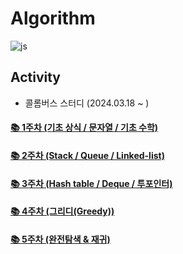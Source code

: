 # Algorithm
![js](https://img.shields.io/badge/JavaScript-F7DF1E?style=for-the-badge&logo=JavaScript&logoColor=white)
## Activity
- 콜롬버스 스터디 (2024.03.18 ~ )

#### [📚 1주차 (기초 상식 / 문자열 / 기초 수학)](https://sootech-story.tistory.com/entry/1%EC%A3%BC%EC%B0%A8-%EA%B8%B0%EC%B4%88-%EC%83%81%EC%8B%9D-%EB%AC%B8%EC%9E%90%EC%97%B4-%EA%B8%B0%EC%B4%88-%EC%88%98%ED%95%99)

#### [📚 2주차 (Stack / Queue / Linked-list)](https://sootech-story.tistory.com/entry/2%EC%A3%BC%EC%B0%A8-Stack-Queue-Linked-list)

#### [📚 3주차 (Hash table / Deque / 투포인터)](https://sootech-story.tistory.com/entry/Algorithm-Hash-Table-Deque-%ED%88%AC%ED%8F%AC%EC%9D%B8%ED%84%B0)

#### [📚 4주차 (그리디(Greedy))](https://sootech-story.tistory.com/entry/Algorithm-%EA%B7%B8%EB%A6%AC%EB%94%94)

#### [📚 5주차 (완전탐색 & 재귀)](https://sootech-story.tistory.com/entry/Algorithm-%EC%99%84%EC%A0%84%ED%83%90%EC%83%89-%EC%9E%AC%EA%B7%80)
